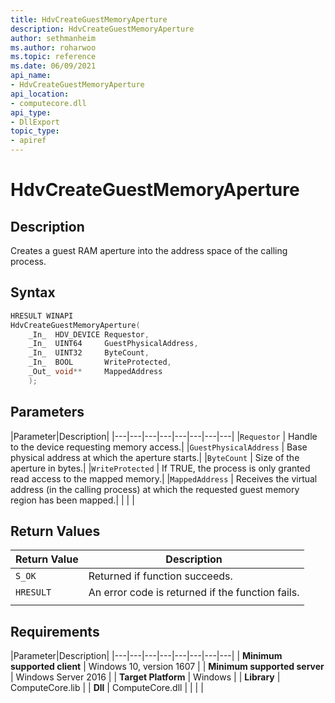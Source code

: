 ```yaml
---
title: HdvCreateGuestMemoryAperture
description: HdvCreateGuestMemoryAperture
author: sethmanheim
ms.author: roharwoo
ms.topic: reference
ms.date: 06/09/2021
api_name:
- HdvCreateGuestMemoryAperture
api_location:
- computecore.dll
api_type:
- DllExport
topic_type: 
- apiref
---
```

# HdvCreateGuestMemoryAperture

## Description

Creates a guest RAM aperture into the address space of the calling process.

## Syntax

```C++
HRESULT WINAPI
HdvCreateGuestMemoryAperture(
    _In_  HDV_DEVICE Requestor,
    _In_  UINT64     GuestPhysicalAddress,
    _In_  UINT32     ByteCount,
    _In_  BOOL       WriteProtected,
    _Out_ void**     MappedAddress
    );
```

## Parameters

|Parameter|Description|
|---|---|---|---|---|---|---|---|
|`Requestor` | Handle to the device requesting memory access.|
|`GuestPhysicalAddress` | Base physical address at which the aperture starts.|
|`ByteCount` | Size of the aperture in bytes.|
|`WriteProtected` | If TRUE, the process is only granted read access to the mapped memory.|
|`MappedAddress` | Receives the virtual address (in the calling process) at which the requested guest memory region has been mapped.|
|    |    |

## Return Values

|Return Value     |Description|
|---|---|
|`S_OK` | Returned if function succeeds.|
|`HRESULT` | An error code is returned if the function fails.
|     |     |

## Requirements

|Parameter|Description|
|---|---|---|---|---|---|---|---|
| **Minimum supported client** | Windows 10, version 1607 |
| **Minimum supported server** | Windows Server 2016 |
| **Target Platform** | Windows |
| **Library** | ComputeCore.lib |
| **Dll** | ComputeCore.dll |
|    |    |
